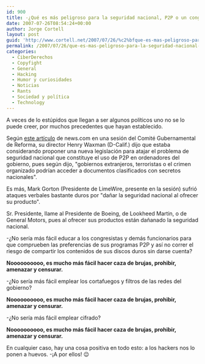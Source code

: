```yaml
---
id: 900
title: -¿Qué es más peligroso para la seguridad nacional, P2P o un congresista imbécil?
date: 2007-07-26T08:54:24+00:00
author: Jorge Cortell
layout: post
guid: 'http://www.cortell.net/2007/07/26/%c2%bfque-es-mas-peligroso-para-la-seguridad-nacional-p2p-o-un-congresista-imbecil/'
permalink: /2007/07/26/que-es-mas-peligroso-para-la-seguridad-nacional-p2p-o-un-congresista-imbecil/
categories:
  - CiberDerechos
  - Copyfight
  - General
  - Hacking
  - Humor y curiosidades
  - Noticias
  - Rants
  - Sociedad y polí­tica
  - Technology
---
```

A veces de lo estúpidos que llegan a ser algunos polí­ticos uno no se lo puede creer, por muchos precedentes que hayan establecido.

Según <a title="artí­culo news.com" target="_blank" href="http://news.com.com/Congress+P2P+networks+harm+national+security/2100-1029_3-6198585.html?tag=nefd.lede">este artí­culo</a> de news.com en una sesión del Comité Gubernamental de Reforma, su director Henry Waxman (D-Calif.) dijo que estaba considerando proponer una nueva legislación para atajar el problema de seguridad nacional que constituye el uso de P2P en ordenadores del gobierno, pues según dijo, "gobiernos extranjeros, terroristas o el crimen organizado podrí­an acceder a documentos clasificados con secretos nacionales".

Es más, Mark Gorton (Presidente de LimeWire, presente en la sesión) sufrió ataques verbales bastante duros por "dañar la seguridad nacional al ofrecer su producto".

Sr. Presidente, llame al Presidente de Boeing, de Lookheed Martin, o de General Motors, pues al ofrecer sus productos están dañanado la seguridad nacional.

-¿No serí­a más fácil educar a los congresistas y demás funcionarios para que comprueben las preferencias de sus programas P2P y así­ no correr el riesgo de compartir los contenidos de sus discos duros sin darse cuenta?

**Noooooooooo, es mucho más fácil hacer caza de brujas, prohibir, amenazar y censurar.**

-¿No serí­a más fácil emplear los cortafuegos y filtros de las redes del gobierno?

**Noooooooooo, es mucho más fácil hacer caza de brujas, prohibir, amenazar y censurar.**

-¿No serí­a más fácil emplear cifrado?

**Noooooooooo, es mucho más fácil hacer caza de brujas, prohibir, amenazar y censurar.**

En cualquier caso, hay una cosa positiva en todo esto: a los hackers nos lo ponen a huevos. -¡A por ellos! 😉